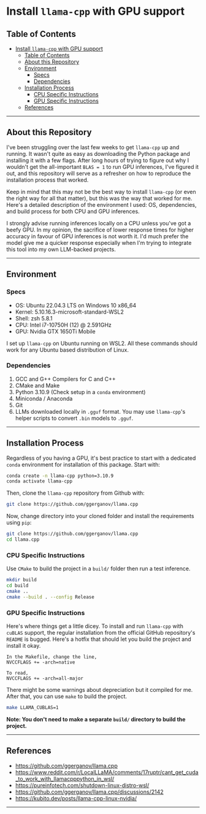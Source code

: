 # Install `llama-cpp` with GPU support

## Table of Contents

- [Install `llama-cpp` with GPU support](#install-llama-cpp-with-gpu-support)
  - [Table of Contents](#table-of-contents)
  - [About this Repository](#about-this-repository)
  - [Environment](#environment)
    - [Specs](#specs)
    - [Dependencies](#dependencies)
  - [Installation Process](#installation-process)
    - [CPU Specific Instructions](#cpu-specific-instructions)
    - [GPU Specific Instructions](#gpu-specific-instructions)
  - [References](#references)

---

## About this Repository

I've been struggling over the last few weeks to get `llama-cpp` up and running. It wasn't quite as easy as downloading the Python package and installing it with a few flags. After long hours of trying to figure out why I wouldn't get the all-important `BLAS = 1` to run GPU inferences, I've figured it out, and this repository will serve as a refresher on how to reproduce the installation process that worked.

Keep in mind that this may not be the best way to install `llama-cpp` (or even the right way for all that matter), but this was the way that worked for me. Here's a detailed description of the environment I used: OS, dependencies, and build process for both CPU and GPU inferences.

I strongly advise running inferences locally on a CPU unless you've got a beefy GPU. In my opinion, the sacrifice of lower response times for higher accuracy in favour of GPU inferences is not worth it. I'd much prefer the model give me a quicker response especially when I'm trying to integrate this tool into my own LLM-backed projects.

---

## Environment

### Specs

- OS: Ubuntu 22.04.3 LTS on Windows 10 x86_64
- Kernel: 5.10.16.3-microsoft-standard-WSL2
- Shell: zsh 5.8.1
- CPU: Intel i7-10750H (12) @ 2.591GHz
- GPU: Nvidia GTX 1650Ti Mobile

I set up `llama-cpp` on Ubuntu running on WSL2. All these commands should work for any Ubuntu based distribution of Linux.

### Dependencies

1. GCC and G++ Compilers for C and C++
2. CMake and Make
3. Python 3.10.9 (Check setup in a `conda` environment)
4. Miniconda / Anaconda
5. Git
6. LLMs downloaded locally in `.gguf` format. You may use `llama-cpp`'s helper scripts to convert `.bin` models to `.gguf`.

---

## Installation Process

Regardless of you having a GPU, it's best practice to start with a dedicated `conda` environment for installation of this package. Start with:

```bash
conda create -n llama-cpp python=3.10.9
conda activate llama-cpp
```

Then, clone the `llama-cpp` repository from Github with:

```bash
git clone https://github.com/ggerganov/llama.cpp
```

Now, change directory into your cloned folder and install the requirements using `pip`:

```bash
git clone https://github.com/ggerganov/llama.cpp
cd llama.cpp
```

### CPU Specific Instructions

Use `CMake` to build the project in a `build/` folder then run a test inference.

```bash
mkdir build
cd build
cmake ..
cmake --build . --config Release
```

### GPU Specific Instructions

Here's where things get a little dicey. To install and run `llama-cpp` with `cuBLAS` support, the regular installation from the official GitHub repository's `README` is bugged. Here's a hotfix that should let you build the project and install it okay.

    In the Makefile, change the line,
    NVCCFLAGS += -arch=native
    
    To read,
    NVCCFLAGS += -arch=all-major

There might be some warnings about depreciation but it compiled for me. After that, you can use `make` to build the project.

```bash
make LLAMA_CUBLAS=1
```

**Note: You don't need to make a separate `build/` directory to build the project.**

---

## References

- https://github.com/ggerganov/llama.cpp
- https://www.reddit.com/r/LocalLLaMA/comments/17ruptr/cant_get_cuda_to_work_with_llamacpppython_in_wsl/
- https://pureinfotech.com/shutdown-linux-distro-wsl/
- https://github.com/ggerganov/llama.cpp/discussions/2142
- https://kubito.dev/posts/llama-cpp-linux-nvidia/

---

